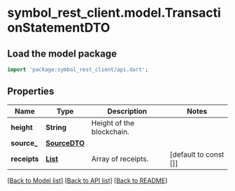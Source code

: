 # symbol_rest_client.model.TransactionStatementDTO

## Load the model package
```dart
import 'package:symbol_rest_client/api.dart';
```

## Properties
Name | Type | Description | Notes
------------ | ------------- | ------------- | -------------
**height** | **String** | Height of the blockchain. | 
**source_** | [**SourceDTO**](SourceDTO.md) |  | 
**receipts** | [**List<TransactionStatementDTOReceiptsInner>**](TransactionStatementDTOReceiptsInner.md) | Array of receipts. | [default to const []]

[[Back to Model list]](../README.md#documentation-for-models) [[Back to API list]](../README.md#documentation-for-api-endpoints) [[Back to README]](../README.md)


